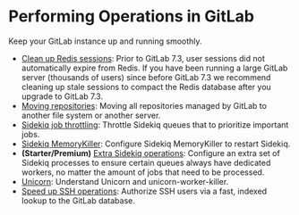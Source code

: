 # Performing Operations in GitLab

Keep your GitLab instance up and running smoothly.

- [Clean up Redis sessions](cleaning_up_redis_sessions.md): Prior to GitLab 7.3,
user sessions did not automatically expire from Redis. If
you have been running a large GitLab server (thousands of users) since before
GitLab 7.3 we recommend cleaning up stale sessions to compact the Redis
database after you upgrade to GitLab 7.3.
- [Moving repositories](moving_repositories.md): Moving all repositories managed
by GitLab to another file system or another server.
- [Sidekiq job throttling](sidekiq_job_throttling.md): Throttle Sidekiq queues
that to prioritize important jobs.
- [Sidekiq MemoryKiller](sidekiq_memory_killer.md): Configure Sidekiq MemoryKiller
to restart Sidekiq.
- **(Starter/Premium)** [Extra Sidekiq operations](extra_sidekiq_processes.md): Configure an extra set of Sidekiq processes to ensure certain queues always have dedicated workers, no matter the amount of jobs that need to be processed.
- [Unicorn](unicorn.md): Understand Unicorn and unicorn-worker-killer.
- [Speed up SSH operations](fast_ssh_key_lookup.md): Authorize SSH users via a fast, indexed lookup to the GitLab database.

